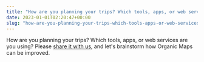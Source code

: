 ```yaml
---
title: "How are you planning your trips? Which tools, apps, or web services are you using? Please share it with us, and let''s brainstorm how Organic Maps can be improved."
date: 2023-01-01T02:20:47+00:00
slug: "how-are-you-planning-your-trips-which-tools-apps-or-web-services-are-you-using-please-share-it-with-us-and-let-s-brainstorm-how-organic-maps-can-be-improved"
---
```


How are you planning your trips? Which tools, apps, or web services are you using? Please [share it with us](https://github.com/organicmaps/organicmaps/discussions/4178), and let's brainstorm how Organic Maps can be improved.
